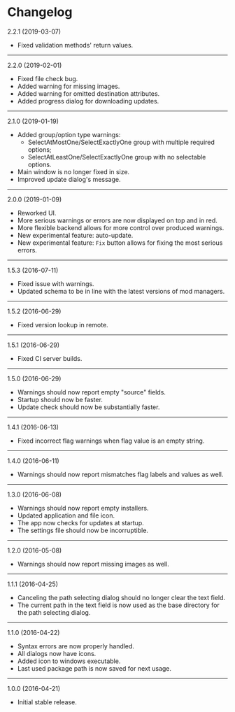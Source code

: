 
Changelog
=========


2.2.1 (2019-03-07)

* Fixed validation methods' return values.


----------------------------------


2.2.0 (2019-02-01)

* Fixed file check bug.
* Added warning for missing images.
* Added warning for omitted destination attributes.
* Added progress dialog for downloading updates.


----------------------------------


2.1.0 (2019-01-19)

* Added group/option type warnings:
  * SelectAtMostOne/SelectExactlyOne group with multiple required options;
  * SelectAtLeastOne/SelectExactlyOne group with no selectable options.
* Main window is no longer fixed in size.
* Improved update dialog's message.


----------------------------------


2.0.0 (2019-01-09)

* Reworked UI.
* More serious warnings or errors are now displayed on top and in red.
* More flexible backend allows for more control over produced warnings.
* New experimental feature: auto-update.
* New experimental feature: `Fix` button allows for fixing the most serious errors.


----------------------------------


1.5.3 (2016-07-11)

* Fixed issue with warnings.
* Updated schema to be in line with the latest versions of mod managers.


----------------------------------


1.5.2 (2016-06-29)

* Fixed version lookup in remote.


----------------------------------


1.5.1 (2016-06-29)

* Fixed CI server builds.


----------------------------------


1.5.0 (2016-06-29)

* Warnings should now report empty "source" fields.
* Startup should now be faster.
* Update check should now be substantially faster.


----------------------------------


1.4.1 (2016-06-13)

* Fixed incorrect flag warnings when flag value is an empty string.


----------------------------------


1.4.0 (2016-06-11)

* Warnings should now report mismatches flag labels and values as well.


----------------------------------


1.3.0 (2016-06-08)

* Warnings should now report empty installers.
* Updated application and file icon.
* The app now checks for updates at startup.
* The settings file should now be incorruptible.


----------------------------------


1.2.0 (2016-05-08)

* Warnings should now report missing images as well.


----------------------------------


1.1.1 (2016-04-25)

* Canceling the path selecting dialog should no longer clear the text field.
* The current path in the text field is now used as the base directory for the path selecting dialog.


----------------------------------


1.1.0 (2016-04-22)

* Syntax errors are now properly handled.
* All dialogs now have icons.
* Added icon to windows executable.
* Last used package path is now saved for next usage.


----------------------------------


1.0.0 (2016-04-21)

* Initial stable release.
